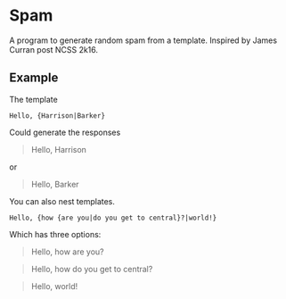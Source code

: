 # Spam

A program to generate random spam from a template. Inspired by James Curran post NCSS 2k16.

## Example

The template

```
Hello, {Harrison|Barker}
```

Could generate the responses

> Hello, Harrison

or

> Hello, Barker

You can also nest templates.

```
Hello, {how {are you|do you get to central}?|world!}
```

Which has three options:

> Hello, how are you?

> Hello, how do you get to central?

> Hello, world!
